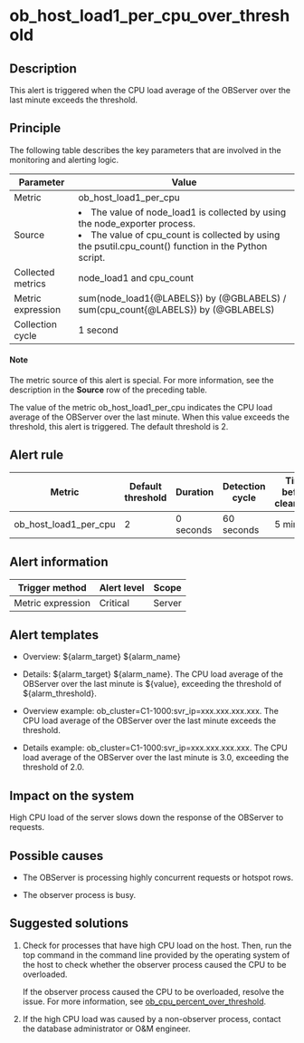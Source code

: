 ob_host_load1_per_cpu_over_threshold
=========================================================



**Description**
------------------------------------

This alert is triggered when the CPU load average of the OBServer over the last minute exceeds the threshold.

Principle
------------------------------

The following table describes the key parameters that are involved in the monitoring and alerting logic.


|     Parameter     |                                                                                                                                  Value                                                                                                                                  |
|-------------------|-------------------------------------------------------------------------------------------------------------------------------------------------------------------------------------------------------------------------------------------------------------------------|
| Metric            | ob_host_load1_per_cpu                                                                                                                                                                                                                                                   |
| Source            | <li> The value of node_load1 is collected by using the node_exporter process.   </li><li> The value of cpu_count is collected by using the psutil.cpu_count() function in the Python script.</li>    |
| Collected metrics | node_load1 and cpu_count                                                                                                                                                                                                                                                |
| Metric expression | sum(node_load1{@LABELS}) by (@GBLABELS) / sum(cpu_count{@LABELS}) by (@GBLABELS)                                                                                                                                                                                        |
| Collection cycle  | 1 second                                                                                                                                                                                                                                                                |


  <main id="notice" type='explain'>
    <h4>Note</h4>
    <p>The metric source of this alert is special. For more information, see the description in the <strong>Source</strong> row of the preceding table.</p>
  </main>

The value of the metric ob_host_load1_per_cpu indicates the CPU load average of the OBServer over the last minute. When this value exceeds the threshold, this alert is triggered. The default threshold is 2.

**Alert rule**
-----------------------------------



|        Metric         | Default threshold | Duration  | Detection cycle | Time before clearance |
|-----------------------|-------------------|-----------|-----------------|-----------------------|
| ob_host_load1_per_cpu | 2                 | 0 seconds | 60 seconds      | 5 minutes             |



**Alert information**
------------------------------------------



|  Trigger method   | Alert level | Scope  |
|-------------------|-------------|--------|
| Metric expression | Critical    | Server |



**Alert templates**
----------------------------------------

* Overview: \${alarm_target} \${alarm_name}



* Details: \${alarm_target} \${alarm_name}. The CPU load average of the OBServer over the last minute is \${value}, exceeding the threshold of ${alarm_threshold}.



* Overview example: ob_cluster=C1-1000:svr_ip=xxx.xxx.xxx.xxx. The CPU load average of the OBServer over the last minute exceeds the threshold.



* Details example: ob_cluster=C1-1000:svr_ip=xxx.xxx.xxx.xxx. The CPU load average of the OBServer over the last minute is 3.0, exceeding the threshold of 2.0.






**Impact on the system**
---------------------------------------------

High CPU load of the server slows down the response of the OBServer to requests.

**Possible causes**
----------------------------------------

* The OBServer is processing highly concurrent requests or hotspot rows.



* The observer process is busy.






**Suggested solutions**
--------------------------------------------

1. Check for processes that have high CPU load on the host. Then, run the top command in the command line provided by the operating system of the host to check whether the observer process caused the CPU to be overloaded.

   If the observer process caused the CPU to be overloaded, resolve the issue. For more information, see [ob_cpu_percent_over_threshold](../2.ob-alert/13.the-cpu-usage-of-the-ob_cpu_percent_over_threshold-observer-process-exceeds-the.md).


2. If the high CPU load was caused by a non-observer process, contact the database administrator or O\&M engineer.
